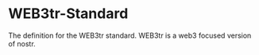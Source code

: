 # WEB3tr-Standard
The definition for the WEB3tr standard. WEB3tr is a web3 focused version of nostr. 
